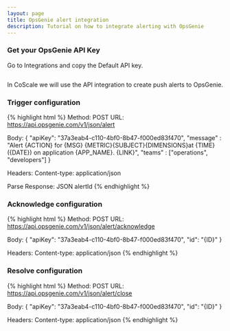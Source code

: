 ```yaml
---
layout: page
title: OpsGenie alert integration
description: Tutorial on how to integrate alerting with OpsGenie
---
```


### Get your OpsGenie API Key

Go to Integrations and copy the Default API key.

<img alt="" src="{{ site.baseurl }}/gfx/alerting/integrations/opsgenie/opsgenie.jpg" class="img-responsive" alt="OpsGenie API Key" />

In CoScale we will use the API integration to create push alerts to OpsGenie.

### Trigger configuration

{% highlight html %}
Method: POST
URL: https://api.opsgenie.com/v1/json/alert

Body:
{
     "apiKey": "37a3eab4-c110-4bf0-8b47-f000ed83f470",
     "message" : "Alert {ACTION} for {MSG} {METRIC}{SUBJECT}{DIMENSIONS}at {TIME} ({DATE}) on application {APP_NAME}. {LINK}",
     "teams" : ["operations", "developers"]
}

Headers:
Content-type: application/json

Parse Response: JSON alertId
{% endhighlight %}

### Acknowledge configuration

{% highlight html %}
Method: POST
URL: https://api.opsgenie.com/v1/json/alert/acknowledge

Body:
{
      "apiKey": "37a3eab4-c110-4bf0-8b47-f000ed83f470",
      "id": "{ID}"
}

Headers:
Content-type: application/json
{% endhighlight %}

### Resolve configuration

{% highlight html %}
Method: POST
URL: https://api.opsgenie.com/v1/json/alert/close

Body:
{
      "apiKey": "37a3eab4-c110-4bf0-8b47-f000ed83f470",
      "id": "{ID}"
}

Headers:
Content-type: application/json
{% endhighlight %}
